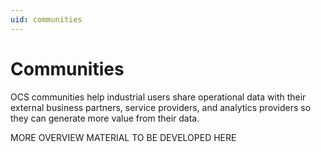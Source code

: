 ```yaml
---
uid: communities
---
```


# Communities

OCS communities help industrial users share operational data with their external business partners, service providers, and analytics providers so they can generate more value from their data.

MORE OVERVIEW MATERIAL TO BE DEVELOPED HERE